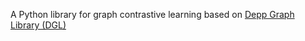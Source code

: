 A Python library for graph contrastive learning based on [Depp Graph Library (DGL)](https://github.com/dmlc/dgl)